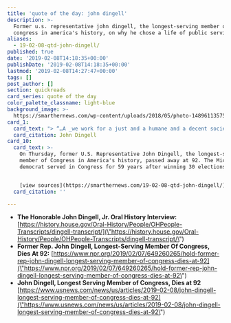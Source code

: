 ```yaml
---
title: 'quote of the day: john dingell'
description: >-
  Former u.s. representative john dingell, the longest-serving member of
  congress in america's history, on why he chose a life of public service.
aliases:
  - 19-02-08-qtd-john-dingell/
published: true
date: '2019-02-08T14:18:35+00:00'
publishDate: '2019-02-08T14:18:35+00:00'
lastmod: '2019-02-08T14:27:47+00:00'
tags: []
post_author: []
section: quickreads
card_series: quote of the day
color_palette_classname: light-blue
background_image: >-
  https://smarthernews.com/wp-content/uploads/2018/05/photo-1489611357534-759b63bb5ecb.jpg
card_1:
  card_text: "> “…A _we work for a just and a humane and a decent society, where everybody has a chance to amount to something. And where we donax19t give handouts, but we give hands-up, so that people can grow._“nnJohn Dingell"
  card_citation: John Dingell
card_10:
  card_text: >-
    On Thursday, former U.S. Representative John Dingell, the longest-serving
    member of Congress in America's history, passed away at 92. The Michigan
    democrat served in Congress for 59 years after winning 30 elections.


    [view sources](https://smarthernews.com/19-02-08-qtd-john-dingell/)
  card_citation: ''

---
```

*   **The Honorable John Dingell, Jr. Oral History Interview:**  
    [https://history.house.gov/Oral-History/People/OHPeople-Transcripts/dingell-transcript/](\"https://history.house.gov/Oral-History/People/OHPeople-Transcripts/dingell-transcript/\")
*   **Former Rep. John Dingell, Longest-Serving Member Of Congress, Dies At 92:** [https://www.npr.org/2019/02/07/649260265/hold-former-rep-john-dingell-longest-serving-member-of-congress-dies-at-92](\"https://www.npr.org/2019/02/07/649260265/hold-former-rep-john-dingell-longest-serving-member-of-congress-dies-at-92\")
*   **John Dingell, Longest Serving Member of Congress, Dies at 92**  
    [https://www.usnews.com/news/us/articles/2019-02-08/john-dingell-longest-serving-member-of-congress-dies-at-92](\"https://www.usnews.com/news/us/articles/2019-02-08/john-dingell-longest-serving-member-of-congress-dies-at-92\")
